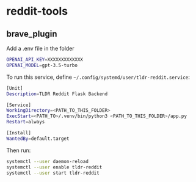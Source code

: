 # reddit-tools


## brave_plugin

Add a .env file in the folder

```bash
OPENAI_API_KEY=XXXXXXXXXXXXX
OPENAI_MODEL=gpt-3.5-turbo
```

To run this service, define `~/.config/systemd/user/tldr-reddit.service`:

```bash
[Unit]
Description=TLDR Reddit Flask Backend

[Service]
WorkingDirectory=<PATH_TO_THIS_FOLDER>
ExecStart=<PATH_TO>/.venv/bin/python3 <PATH_TO_THIS_FOLDER>/app.py
Restart=always

[Install]
WantedBy=default.target
```

Then run:

```bash
systemctl --user daemon-reload
systemctl --user enable tldr-reddit
systemctl --user start tldr-reddit
```
